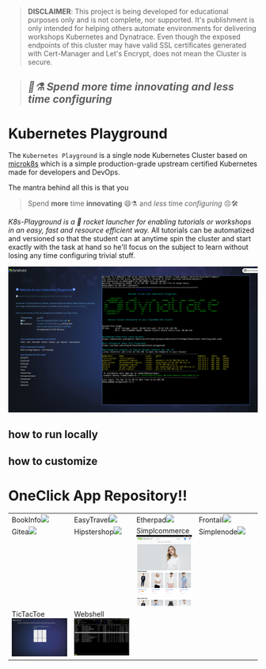 > **DISCLAIMER**: This project is being developed for educational purposes only and is not complete, nor supported. It's publishment is only intended for helping others automate environments for delivering workshops Kubernetes and Dynatrace. Even though the exposed endpoints of this cluster may have valid SSL certificates generated with Cert-Manager and Let's Encrypt, does not mean the Cluster is secure. 

> ## ***🥼⚗ Spend more time innovating and less time configuring***

# Kubernetes Playground

The `Kubernetes Playground` is a single node Kubernetes Cluster based on [microk8s](https://microk8s.io/)  which is a simple production-grade upstream certified Kubernetes made for developers and DevOps.

The mantra behind all this is that you
> Spend **more** time **innovating** 😄⚗️ and *less* time *configuring* 😣🛠

*K8s-Playground is a 🚀 rocket launcher for enabling tutorials or workshops in an easy, fast and resource efficient way.* All tutorials can be automatized and versioned so that the student can at anytime spin the cluster and start exactly with the task at hand so he'll focus on the subject to learn without losing any time configuring trivial stuff.




![k8s-playground](doc/img/k8splay.jpg)






## how to run locally


## how to customize

# OneClick App Repository!!




<table style="table-layout: fixed; width: 100%;" >
<tr valign="top">
  <td style="width:25%;">BookInfo<img src="https://istio.io/latest/docs/examples/bookinfo/noistio.svg"/></td>
  <td style="width:25%;">EasyTravel<img src="https://community.dynatrace.com/t5/image/serverpage/image-id/4521iDEBB4D8F00CAB877/image-dimensions/2500?v=v2&px=-1"/></td>
  <td style="width:25%;">Etherpad<img src="https://etherpad.org/img/etherpad_demo.gif"/></td>
  <td style="width:25%;">Frontail<img src="https://user-images.githubusercontent.com/455261/29570317-660c8122-8756-11e7-9d2f-8fea19e05211.gif"/></td>
</tr>
<tr valign="top">
  <td style="width:25%;">Gitea<img src="https://gitea.io/images/screenshot.png"/></td>
  <td style="width:25%;">Hipstershop<img src="https://raw.githubusercontent.com/mreider/microservices-demo-dt/master/docs/img/online-boutique-frontend-1.png"/></td>
  <td style="width:25%;">Simplcommerce<img src="doc/img/simplcommerce.png"/></td>
  <td style="width:25%;">Simplenode<img src="https://github.com/grabnerandi/simplenodeservice/raw/master/images/simplenodesersviceui.png"/></td>
</tr>
<tr valign="top">
  <td style="width:25%;">TicTacToe<img src="doc/img/tictactoe.png"/></td>
  <td style="width:25%;">Webshell<img src="doc/img/webshell.png"/></td>
  <td style="width:25%;"></td>
  <td style="width:25%;"></td>
</tr>

